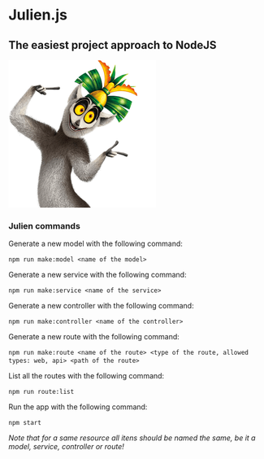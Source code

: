 
 # Julien.js
## The easiest project approach to NodeJS
![King Julien](logo.png "King Julien")
### Julien commands
Generate a new model with the following command:
```
npm run make:model <name of the model>
```

Generate a new service with the following command:
```
npm run make:service <name of the service>
```

Generate a new controller with the following command:
```
npm run make:controller <name of the controller>
```

Generate a new route with the following command:
```
npm run make:route <name of the route> <type of the route, allowed types: web, api> <path of the route>
```

List all the routes with the following command:
```
npm run route:list
```

Run the app with the following command:
```
npm start
```

_*Note that for a same resource all itens should be named the same, be it a model, service, controller or route!*_
